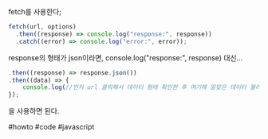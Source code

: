fetch를 사용한다;
```js
fetch(url, options)
  .then((response) => console.log("response:", response))
  .catch((error) => console.log("error:", error));
```

response의 형태가 json이라면, console.log("response:", response) 대신...
```js
.then((response) => response.json())
.then((data) => {
	console.log(//먼저 url 클릭해서 데이터 형태 확인한 후 여기에 알맞은 데이터 불러오기);
});
```
을 사용하면 된다.

#howto #code #javascript 
